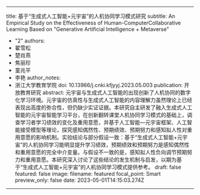 
---
title: 基于“生成式人工智能+元宇宙”的人机协同学习模式研究
subtitle: An Empirical Study on the Effectiveness of Human-ComputerCollaborative Learning Based on "Generative Artificial Intelligence + Metaverse"
  - "2"
authors:
  - 翟雪松
  - 楚肖燕
  - 焦丽珍
  - 童兆平
  - 李艳
author_notes:
  - 浙江大学教育学院
doi: 10.13966/j.cnki.kfjyyj.2023.05.003
publication: 开放教育研究
abstract: 元宇宙与生成式人工智能的出现创新了人机协同的数字化学习环境。元宇宙的仿真性与生成式人工智能的内容理解力虽然理论上已经表现出高度的弥合性，但仍缺少实证证据。本研究自主研发了融入生成式人工智能的元宇宙智能学习平台，在创新翻转课堂人机协同学习模式的基础上，调查学习者学习绩效的变化及重用意愿，并基于人工智能—元宇宙框架、人工智能接受模型等理论，探究感知偶然性、预期绩效、预期努力和感知拟人性对重用意愿的影响机制。实验结论与部分假设一致：基于“生成式人工智能+元宇宙”的人机协同学习能明显提升学习绩效，预期绩效和预期努力是感知偶然性和重用意愿的完全中介变量。与假设不一致的是，感知拟人性负向调节预期努力和重用意愿。本研究深入讨论了这些结论的发生机制与启发，以期为基于“生成式人工智能+元宇宙”的人机协同学习模式提供参考。
draft: false
featured: false
image:
  filename: featured
  focal_point: Smart
  preview_only: false
date: 2023-05-01T14:15:03.274Z
---

